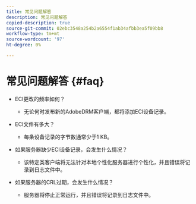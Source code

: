 ```yaml
---
title: 常见问题解答
description: 常见问题解答
copied-description: true
source-git-commit: 02ebc3548a254b2a6554f1ab34afbb3ea5f09bb8
workflow-type: tm+mt
source-wordcount: '97'
ht-degree: 0%

---
```


# 常见问题解答 {#faq}

* ECI更改的频率如何？
   * 无论何时发布新的AdobeDRM客户端，都将添加ECI设备记录。

* ECI文件有多大？
   * 每条设备记录的字节数通常少于1 KB。

* 如果服务器缺少ECI设备记录，会发生什么情况？
   * 该特定类客户端将无法针对本地个性化服务器进行个性化，并且错误将记录到日志文件中。

* 如果服务器的CRL过期，会发生什么情况？
   * 服务器将停止正常运行，并且错误将记录到日志文件中。

